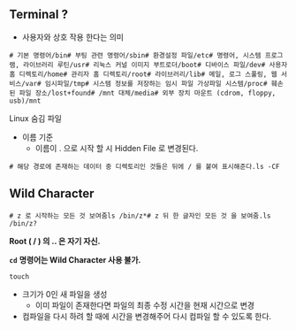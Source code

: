   

## Terminal ?

- 사용자와 상호 작용 한다는 의미

  

```
# 기본 명령어/bin# 부팅 관련 명령어/sbin# 환경설정 파일/etc# 명령어, 시스템 프로그램, 라이브러리 루틴/usr# 리눅스 커널 이미지 부트로더/boot# 디바이스 파일/dev# 사용자 홈 디렉토리/home# 관리자 홈 디렉토리/root# 라이브러리/lib# 메일, 로그 스풀링, 웹 서비스/var# 임시파일/tmp# 시스템 정보를 저장하는 임시 파일 가상파일 시스템/proc# 훼손된 파일 장소/lost+found# /mnt 대체/media# 외부 장치 마운트 (cdrom, floppy, usb)/mnt
```

  

Linux 숨김 파일

- 이름 기준
    - 이름이 . 으로 시작 할 시 Hidden File 로 변경된다.

  

```
# 해당 경로에 존재하는 데이터 중 디렉토리인 것들은 뒤에 / 를 붙여 표시해준다.ls -CF
```

  

## Wild Character

```
# z 로 시작하는 모든 것 보여줌ls /bin/z*# z 뒤 한 글자인 모든 것 을 보여줌.ls /bin/z?
```

  

**Root ( / ) 의 .. 은 자기 자신.**

  

**`cd`** **명령어는 Wild Character 사용 불가.**

  

`touch`

- 크기가 0인 새 파일을 생성
    - 이미 파일이 존재한다면 파일의 최종 수정 시간을 현재 시간으로 변경
- 컴파일을 다시 하려 할 때에 시간을 변경해주어 다시 컴파일 할 수 있도록 한다.